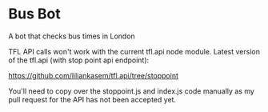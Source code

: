 # Bus Bot
A bot that checks bus times in London



TFL API calls won't work with the current tfl.api node module. Latest version of the tfl.api (with stop point api endpoint):

https://github.com/liliankasem/tfl.api/tree/stoppoint

You'll need to copy over the stoppoint.js and index.js code manually as my pull request for the API has not been accepted yet.
